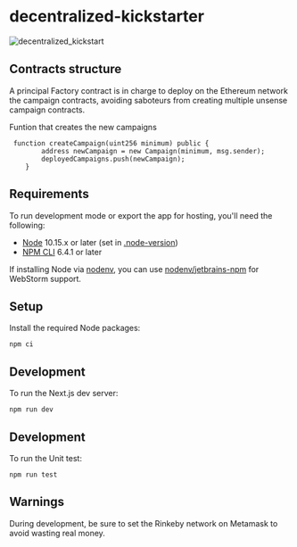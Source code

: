 # decentralized-kickstarter

![decentralized_kickstart](https://user-images.githubusercontent.com/19709997/98430690-55f43280-207d-11eb-9c54-39dfe415928a.gif)

## Contracts structure

A principal Factory contract is in charge to deploy on the Ethereum network the campaign contracts, avoiding saboteurs from creating multiple unsense campaign contracts.

Funtion that creates the new campaigns

```
 function createCampaign(uint256 minimum) public {
        address newCampaign = new Campaign(minimum, msg.sender);
        deployedCampaigns.push(newCampaign);
    }
```

## Requirements

To run development mode or export the app for hosting, you'll need the following:

- [Node](https://nodejs.org/en/) 10.15.x or later
  (set in [.node-version](.node-version))
- [NPM CLI](https://www.npmjs.com/get-npm) 6.4.1 or later

If installing Node via [nodenv](https://github.com/nodenv/nodenv), you can use
[nodenv/jetbrains-npm](https://github.com/nodenv/jetbrains-npm) for WebStorm support.

## Setup

Install the required Node packages:

```
npm ci
```

## Development

To run the Next.js dev server:

```
npm run dev
```

## Development

To run the Unit test:

```
npm run test
```

## Warnings

During development, be sure to set the Rinkeby network on Metamask to avoid wasting real money.

